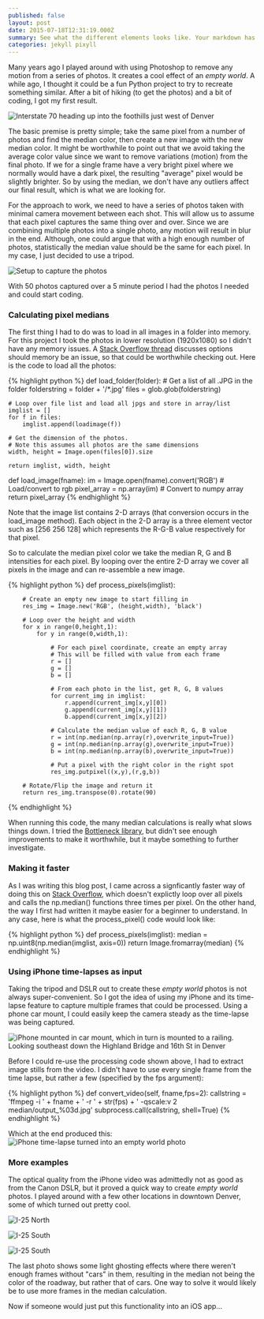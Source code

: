 ```yaml
---
published: false
layout: post
date: 2015-07-18T12:31:19.000Z
summary: See what the different elements looks like. Your markdown has never looked better. I promise.
categories: jekyll pixyll
---
```



Many years ago I played around with using Photoshop to remove any motion from a series of photos. It creates a cool effect of an _empty world_. A while ago, I thought it could be a fun Python project to try to recreate something similar. After a bit of hiking (to get the photos) and a bit of coding, I got my first result.

![Interstate 70 heading up into the foothills just west of Denver](https://cloud.githubusercontent.com/assets/12212438/8763796/dd151dd4-2d6b-11e5-9c6f-69b060886ddc.jpg)

The basic premise is pretty simple; take the same pixel from a number of photos and find the median color, then create a new image with the new median color. It might be worthwhile to point out that we avoid taking the average color value since we want to remove variations (motion) from the final photo. If we for a single frame have a very bright pixel where we normally would have a dark pixel, the resulting "average" pixel would be slightly brighter. So by using the median, we don't have any outliers affect our final result, which is what we are looking for.

For the approach to work, we need to have a series of photos taken with minimal camera movement between each shot. This will allow us to assume that each pixel captures the same thing over and over. Since we are combining multiple photos into a single photo, any motion will result in blur in the end. Although, one could argue that with a high enough number of photos, statistically the median value should be the same for each pixel. In my case, I just decided to use a tripod.

![Setup to capture the photos](https://cloud.githubusercontent.com/assets/12212438/8763834/a3756d98-2d6d-11e5-95ee-76f2956db2ec.jpg)

With 50 photos captured over a 5 minute period I had the photos I needed and could start coding.

### Calculating pixel medians

The first thing I had to do was to load in all images in a folder into memory. For this project I took the photos in lower resolution (1920x1080) so I didn't have any memory issues. A [Stack Overflow thread](http://stackoverflow.com/questions/26457220/python-memory-management-with-a-median-image-stacker) discusses options should memory be an issue, so that could be worthwhile checking out. Here is the code to load all the photos:

{% highlight python %}
def load_folder(folder):
    # Get a list of all .JPG in the folder
    folderstring = folder + '/*.jpg'
    files = glob.glob(folderstring)  
    
    # Loop over file list and load all jpgs and store in array/list
    imglist = []
    for f in files:
        imglist.append(loadimage(f))  

    # Get the dimension of the photos.
    # Note this assumes all photos are the same dimensions
    width, height = Image.open(files[0]).size    
   
    return imglist, width, height
    
def load_image(fname):
        im = Image.open(fname).convert('RGB')  # Load/convert to rgb
        pixel_array = np.array(im) # Convert to numpy array
        return pixel_array
{% endhighlight %}

Note that the image list contains 2-D arrays (that conversion occurs in the load_image method). Each object in the 2-D array is a three element vector such as [256 256 128] which represents the R-G-B value respectively for that pixel.

So to calculate the median pixel color we take the median R, G and B intensities for each pixel. By looping over the entire 2-D array we cover all pixels in the image and can re-assemble a new image.

{% highlight python %}
def process_pixels(imglist):
    
        # Create an empty new image to start filling in
        res_img = Image.new('RGB', (height,width), 'black')
        
        # Loop over the height and width
        for x in range(0,height,1):
            for y in range(0,width,1):
                
                # For each pixel coordinate, create an empty array
                # This will be filled with value from each frame
                r = []
                g = []
                b = []
                
                # From each photo in the list, get R, G, B values
                for current_img in imglist:
                    r.append(current_img[x,y][0])
                    g.append(current_img[x,y][1])
                    b.append(current_img[x,y][2])
                    
                # Calculate the median value of each R, G, B value
                r = int(np.median(np.array(r),overwrite_input=True))
                g = int(np.median(np.array(g),overwrite_input=True))
                b = int(np.median(np.array(b),overwrite_input=True))
            
                # Put a pixel with the right color in the right spot
                res_img.putpixel((x,y),(r,g,b))
        
        # Rotate/Flip the image and return it
        return res_img.transpose(0).rotate(90)
{% endhighlight %}

When running this code, the many median calculations is really what slows things down. I tried the [Bottleneck library](https://pypi.python.org/pypi/Bottleneck), but didn't see enough improvements to make it worthwhile, but it maybe something to further investigate.

### Making it faster

As I was writing this blog post, I came across a signficantly faster way of doing this on [Stack Overflow](http://stackoverflow.com/questions/26457220/python-memory-management-with-a-median-image-stacker), which doesn't explictly loop over all pixels and calls the np.median() functions three times per pixel. On the other hand, the way I first had written it maybe easier for a beginner to understand. In any case, here is what the process_pixel() code would look like:

{% highlight python %}
def process_pixels(imglist):
    median = np.uint8(np.median(imglist, axis=0))
    return Image.fromarray(median)
{% endhighlight %}

### Using iPhone time-lapses as input
Taking the tripod and DSLR out to create these _empty world_ photos is not always super-convenient. So I got the idea of using my iPhone and its time-lapse feature to capture multiple frames that could be processed. Using a phone car mount, I could easily keep the camera steady as the time-lapse was being captured. 

![iPhone mounted in car mount, which in turn is mounted to a railing. Looking southeast down the Highland Bridge and 16th St in Denver](https://cloud.githubusercontent.com/assets/12212438/8763960/59e0e96c-2d74-11e5-8f1d-6ccee7c5299c.jpg)

Before I could re-use the processing code shown above, I had to extract image stills from the video. I didn't have to use every single frame from the time lapse, but rather a few (specified by the fps argument):

{% highlight python %}
def convert_video(self, fname,fps=2):
        callstring = 'ffmpeg -i ' + fname  + ' -r ' + str(fps) + ' -qscale:v 2 median/output_%03d.jpg'
        subprocess.call(callstring, shell=True)
{% endhighlight %}

Which at the end produced this:
![iPhone time-lapse turned into an _empty world_ photo](https://cloud.githubusercontent.com/assets/12212438/8763975/5735a59e-2d75-11e5-98f2-52a2d74f9d84.jpg)

### More examples

The optical quality from the iPhone video was admittedly not as good as from the Canon DSLR, but it proved a quick way to create _empty world_ photos. I played around with a few other locations in downtown Denver, some of which turned out pretty cool.

![I-25 North](https://cloud.githubusercontent.com/assets/12212438/8763976/5736602e-2d75-11e5-93b2-b7dbc1d72454.jpg)

![I-25 South](https://cloud.githubusercontent.com/assets/12212438/8763977/573a9e00-2d75-11e5-9847-2d8a486287fe.jpg)

![I-25 South](https://cloud.githubusercontent.com/assets/12212438/8763974/573473e0-2d75-11e5-84bf-bb23e506ba41.jpg)

The last photo shows some light ghosting effects where there weren't enough frames without "cars" in them, resulting in the median not being the color of the roadway, but rather that of cars. One way to solve it would likely be to use more frames in the median calculation.

Now if someone would just put this functionality into an iOS app...
